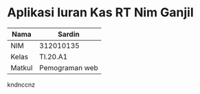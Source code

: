 # Aplikasi Iuran Kas RT Nim Ganjil
| Nama          |    Sardin      |
|-------------- | ---------------|
| NIM           | 312010135      |
| Kelas         | TI.20.A1       |
| Matkul        | Pemograman web |

kndnccnz